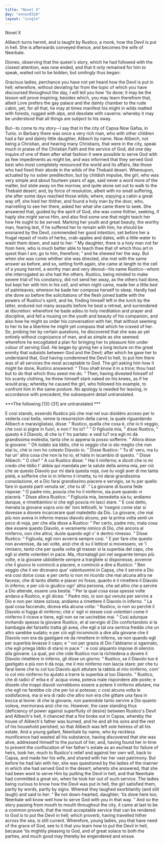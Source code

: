 ```yaml
---
title: "Novel X"
day: "ennov0310"
layout: "single"
---
```

<html>
 <head>
 </head>
 <body>
  <div id="nov0310" type="novella" who="dioneo">
   <head>
    Novel X
   </head>
   <argument>
    <p>
     <milestone id="p03100001"/>
     <!--(i)-->
     Alibech turns hermit, and is taught by Rustico, a monk,
	how the Devil is put in hell. She is afterwards conveyed
	thence, and becomes the wife of Neerbale.
     <!--(/i)-->
    </p>
   </argument>
   <div3 type="commentary" who="author">
    <p>
     <milestone id="p03100002"/>
     <!--(sc)-->
     Dioneo,
     <!--(/sc)-->
     observing that the queen's story, which he had followed
	with the closest attention, was now ended, and that it only remained
	for him to speak, waited not to be bidden, but smilingly thus
	began:
    </p>
   </div3>
   <div3 type="commentary" who="dioneo">
    <p>
     <milestone id="p03100003"/>
     Gracious ladies, perchance you have not yet heard how the
	Devil is put in hell; wherefore, without deviating far from the
	topic of which you have discoursed throughout the day, I will tell
	you how 'tis done; it may be the lesson will prove inspiring; besides
	which, you may learn therefrom that, albeit Love prefers the gay
	palace and the dainty chamber to the rude cabin, yet, for all that,
	he may at times manifest his might in wilds matted with forests,
	rugged with alps, and desolate with caverns: whereby it may be
	understood that all things are subject to his sway.
    </p>
   </div3>
   <p>
    <milestone id="p03100004"/>
    But--to come to
 my story--I say that in the city of Capsa
    <note>
     Now Gafsa, in Tunis.
    </note>
    in Barbary there was once
 a very rich man, who with other children had a fair and dainty little
 daughter, Alibech by name.
    <milestone id="p03100005"/>
    Now Alibech, not being a Christian,
 and hearing many Christians, that were in the city, speak much in
 praise of the Christian Faith and the service of God, did one day
 inquire of one of them after what fashion it were possible to serve
 God with as few impediments as might be, and was informed that
 they served God best who most completely renounced the world and
 its affairs, like those who had fixed their abode in the wilds of the
 Thebaid desert.
    <milestone id="p03100006"/>
    Whereupon, actuated by no sober predilection, but
    <pb n="251"/>
    by childish impulse, the girl, who was very simple and about fourteen
 years of age, said never a word more of the matter, but stole away
 on the morrow, and quite alone set out to walk to the Thebaid
 desert; and, by force of resolution, albeit with no small suffering, she
 after some days reached those wilds; where, espying a cabin a great
 way off, she hied her thither, and found a holy man by the door,
 who, marvelling to see her there, asked her what she came there to
 seek.
    <milestone id="p03100007"/>
    She answered that, guided by the spirit of God, she was come
 thither, seeking, if haply she might serve Him, and also find some one
 that might teach her how He ought to be served.
    <milestone id="p03100008"/>
    Marking her
 youth and great beauty, the worthy man, fearing lest, if he suffered
 her to remain with him, he should be ensnared by the Devil, commended
 her good intention, set before her a frugal repast of roots of
 herbs, crab-apples and dates, with a little water to wash them down,
 and said to her:
    <q direct="unspecified">
     My daughter, there is a holy man not far from
 here, who is much better able to teach thee that of which thou art in
 quest than I am; go to him, therefore;
    </q>
    and he shewed her the
 way.
    <milestone id="p03100009"/>
    But when she was come whither she was directed, she met
 with the same answer as before, and so, setting forth again, she came
 at length to the cell of a young hermit, a worthy man and very
 devout--his name Rustico--whom she interrogated as she had the
 others. Rustico, being minded to make severe trial of his constancy,
 did not send her away, as the others had done, but kept her with
 him in his cell, and when night came, made her a little bed of palmleaves;
 whereon he bade her compose herself to sleep.
    <milestone id="p03100010"/>
    Hardly had
 she done so before the solicitations of the flesh joined battle with the
 powers of Rustico's spirit, and he, finding himself left in the lurch
 by the latter, endured not many assaults before he beat a retreat, and
 surrendered at discretion: wherefore he bade adieu to holy meditation
 and prayer and discipline, and fell a musing on the youth and beauty
 of his companion, and also how he might so order his conversation
 with her, that without seeming to her to be a libertine he might yet
 compass that which he craved of her.
    <milestone id="p03100011"/>
    So, probing her by certain
 questions, he discovered that she was as yet entirely without cognizance
 of man, and as simple as she seemed: wherefore he excogitated
 a plan for bringing her to pleasure him under colour of serving God.
 He began by giving her a long lecture on the great enmity that
 subsists between God and the Devil; after which he gave her to
    <pb n="252"/>
    understand that, God having condemned the Devil to hell, to put
 him there was of all services the most acceptable to God.
    <milestone id="p03100012"/>
    The girl
 asking him how it might be done, Rustico answered:
    <q direct="unspecified">
     Thou
 shalt know it in a trice; thou hast but to do that which thou seest me
 do.
    </q>
    Then, having divested himself of his scanty clothing, he threw
 himself stark naked on his knees, as if he would pray; whereby he
 caused the girl, who followed his example, to confront him in the
 same posture.
    <note>
     No apology is needed for leaving, in accordance
 with precedent, the
 subsequent detail untranslated.
    </note>
   </p>
   <!--g.r. 07/23: temporarily inserted a p to note the weird occurrence now that we are
    not visualizing notes-->
   <p>
    ***The following [13]-[31] are untranslated ***
   </p>
   <!--milestone became a p to validate-->
   <p>
    <milestone id="p03100013"/>
    E cos&igrave; stando, essendo Rustico pi&ugrave; che mai nel suo
 disid&eacute;ro acceso per lo vederla cos&igrave; bella, venne la
 resurrezion della
 carne, la quale riguardando Alibech e maravigliatasi, disse:
    <q direct="unspecified">
     Rustico, quella che cosa &egrave;, che io ti veggio, che cos&igrave; si
 pigne in
 fuori, e non l' ho io?
    </q>
    <milestone id="p03100014"/>
    <q direct="unspecified">
     O figliuola mia,
    </q>
    disse Rustico,
    <q direct="unspecified">
     questo
 &egrave;
 il Diavolo, di che io t' ho parlato: e vedi tu? ora egli mi d&agrave;
 grandissima
 molestia, tanta che io appena la posso sofferire.
    </q>
    <milestone id="p03100015"/>
    Allora disse la
 giovane:
    <q direct="unspecified">
     Oh lodato sia Iddio, ch&egrave; io veggio che io sto meglio
 che non stai tu, ch&egrave; io non ho cotesto Diavolo io.
    </q>
    <milestone id="p03100016"/>
    Disse Rustico:
    <q direct="unspecified">
     Tu di' vero, ma tu hai un' altra cosa che non la ho io, et
 h&aacute;ila in iscambio di questo.
    </q>
    <milestone id="p03100017"/>
    Disse Alibech:
    <q direct="unspecified">
     O che?
    </q>
    <milestone id="p03100018"/>
    A cui
 Rustico disse:
    <q direct="unspecified">
     Hai il ninferno; e dicoti che io mi credo che
 Iddio t' abbia qui mandata per la salute della anima mia, per ci&ograve;
 che se questo Diavolo pur mi dar&agrave; questa noja, ove tu vogli aver di
 me tanta piet&agrave;, e sofferire che io in inferno il rimetta, tu mi darai
 grandissima consolazione, et a Dio farai grandissimo piacere e
 servigio, se tu per quello fare in queste parti venuta se', che tu di'.
    </q>
    <milestone id="p03100019"/>
    La giovane di buona fede rispose:
    <q direct="unspecified">
     O padre mio, poscia che ho
 il ninferno, sia pure quando vi piacer&agrave;.
    </q>
    <milestone id="p03100020"/>
    Disse allora Rustico:
    <q direct="unspecified">
     Figliuola mia, benedetta sia tu; andiamo dunque, e rimetti&aacute;mlovi
 s&igrave; che egli poscia mi lasci stare.
    </q>
    <milestone id="p03100021"/>
    E cos&igrave; detto, menata la
 giovane sopra uno de' loro letticelli, le 'nsegn&ograve; come star si dovesse a
 dovere
 incarcerare quel maledetto da Dio.
    <milestone id="p03100022"/>
    La giovane, che mai pi&ugrave; non
 aveva in inferno messo diavolo alcuno, per la prima volta sent&igrave; un
 poco di noja, per che ella disse a Rustico:
    <q direct="unspecified">
     Per certo, padre mio,
 mala cosa dee essere questo Diavolo, e veramente nimico di Dio, ch&egrave;
 ancora al ninferno, non che altrui, duole quando egli v' &egrave; dentro
 rimesso.
    </q>
    <milestone id="p03100023"/>
    Disse Rustico:
    <q direct="unspecified">
     Figliuola, egli non avverr&agrave; sempre
 cos&igrave;.
    </q>
    <pb n="253"/>
    <milestone id="p03100024"/>
    E per fare che questo non avvenisse, da sei volte, anzi che di su il
 letticel si movessero, ve 'l rimisero, tanto che per quella volta gli
 trasser s&igrave; la superbia del capo, che egli si stette volentieri in
 pace.
    <milestone id="p03100025"/>
    Ma, ritornatagli poi nel seguente tempo pi&ugrave; volte, e la giovane
 ubbidiente
 sempre a trargliele si disponesse, avvenne che il giuoco le cominci&ograve;
 a piacere, e cominci&ograve; a dire a Rustico:
    <q direct="unspecified">
     Ben veggio che il ver
 dicevano que' valentuomini in Capsa, che il servire a Dio era cos&igrave;
 dolce cosa: e per certo io non mi ricordo che mai alcuna altra ne
 facessi, che di tanto diletto e piacer mi fosse, quanto &egrave; il
 rimettere il
 Diavolo in inferno; e per ci&ograve; io giudico ogn' altra persona, che ad
 altro che a servire a Dio attende, essere una bestia.
    </q>
    <milestone id="p03100026"/>
    Per la qual
 cosa essa spesse volte andava a Rustico, e gli dicea:
    <q direct="unspecified">
     Padre mio,
 io son qui venuta per servire a Dio e non per istare oziosa; andiamo
 a rimettere il Diavolo in inferno.
    </q>
    <milestone id="p03100027"/>
    La qual cosa faccendo, diceva
 ella alcuna volta:
    <q direct="unspecified">
     Rustico, io non so perch&egrave; il Diavolo si fugga
 di
 ninferno; ch&egrave; s' egli vi stesse cos&igrave; volentieri come il
 ninferno il
 riceve e tiene, egli non se ne uscirebbe mai.
    </q>
    <milestone id="p03100028"/>
    Cos&igrave; adunque
 invitando
 spesso la giovane Rustico, et al servigio di Dio confortandolo s&igrave; la
 bambagia del farsetto tratta gli avea, che egli a tal ora sentiva freddo
 che un altro sarebbe sudato; e per ci&ograve; egli incominci&ograve; a dire
 alla
 giovane che il Diavolo non era da gastigare n&egrave; da rimettere in
 inferno,
 se non quando egli per superbia levasse il capo; e
    <q direct="unspecified">
     noi per grazia di
 Dio l'abbiamo s&igrave; sgannato, che egli priega Iddio di starsi in
 pace
    </q>
    : e
 cos&igrave; alquanto impose di silenzio alla giovane.
    <milestone id="p03100029"/>
    La qual, poi che vide
 Rustico non la richiedeva a dovere il Diavolo rimettere in inferno,
 gli disse un giorno:
    <q direct="unspecified">
     Rustico, se il Diavolo tuo &egrave; gastigato e
 pi&ugrave; non ti d&agrave; noja, me il mio ninferno non lascia stare: per
 che
 tu farai bene che tu col tuo Diavolo ajuti attutare la rabbia al
 mio ninferno, com' io col mio ninferno ho ajutato a trarre la
 superbia al tuo Diavolo.
    </q>
    <milestone id="p03100030"/>
    Rustico, che di radici d' erba e d' acqua
 vivea, poteva male rispondere alle poste; e dissele che troppi diavoli
 vorrebbono essere a potere il ninferno attutare, ma che egli ne
 farebbe ci&ograve; che per lui si potesse; c cos&igrave; alcuna volta le
 sodisfaceva,
 ma s&igrave; era di rado che altro non era che gittare una fava in bocca al
 leone: di che la giovane, non parendole tanto servire a Dio quanto
 voleva, mormorava anzi che no.
    <milestone id="p03100031"/>
    However, the case standing thus
 (deficiency of power against superfluity of desire) between Rustico's
 Devil and Alibech's hell, it chanced that a fire broke out in Capsa,
    <pb n="254"/>
    whereby the house of Alibech's father was burned, and he and all
 his sons and the rest of his household perished; so that Alibech was
 left sole heiress of all his estate.
    <milestone id="p03100032"/>
    And a young gallant, Neerbale by
 name, who by reckless munificence had wasted all his substance,
 having discovered that she was alive, addressed himself to the pursuit
 of her, and, having found her in time to prevent the confiscation of
 her father's estate as an escheat for failure of heirs, took her, much to
 Rustico's relief and against her own will, back to Capsa, and made
 her his wife, and shared with her her vast patrimony.
    <milestone id="p03100033"/>
    But before
 he had lain with her, she was questioned by the ladies of the manner
 in which she had served God in the desert; whereto she answered,
 that she had been wont to serve Him by putting the Devil in hell,
 and that Neerbale had committed a great sin, when he took her out
 of such service.
    <milestone id="p03100034"/>
    The ladies being curious to know how the Devil
 was put in hell, the girl satisfied them, partly by words, partly by
 signs. Whereat they laughed exorbitantly (and still laugh) and said
 to her:
    <q direct="unspecified">
     Be not down-hearted, daughter; 'tis done here too;
 Neerbale will know well how to serve God with you in that way.
    </q>
    <milestone id="p03100035"/>
    And so the story passing from mouth to mouth throughout the city,
 it came at last to be a common proverb, that the most acceptable
 service that can be rendered to God is to put the Devil in hell;
 which proverb, having travelled hither across the sea, is still current.
 Wherefore, young ladies, you that have need of the grace of God,
 see to it that you learn how to put the Devil in hell, because 'tis
 mightily pleasing to God, and of great solace to both the parties,
 and much good may thereby be engendered and ensue.
   </p>
  </div>
 </body>
</html>